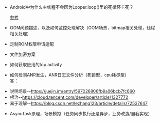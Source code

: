  - Android中为什么主线程不会因为Looper.loop()里的死循环卡死？

   [参考](https://www.zhihu.com/question/34652589/answer/59578531)

 - OOM问题描述，以及如何监控处理解决（OOM场景，bitmap相关处理，线程相关处理）

 - 定制ROM权限申请适配

 - 文件加密方案

 - 如何获取应用的top activity

 - 如何检测ANR发生，ANR日志文件分析（死锁型，cpu耗尽型）   
 答：
* 说明场景--https://juejin.im/entry/597026806fb9a06bcb7fc660
* 根治--https://cloud.tencent.com/developer/article/1327772
* 易于理解--https://blog.csdn.net/lezhang123/article/details/72537647

 - AsyncTask原理，场景模拟（任务同步执行还是异步，业务改造/自我实现）